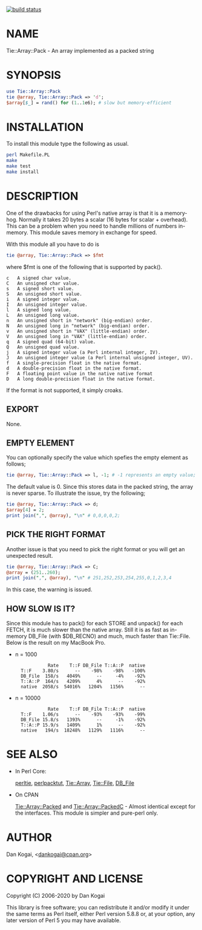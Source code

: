 [![build status](https://secure.travis-ci.org/dankogai/p5-tie-array-pack.png)](http://travis-ci.org/dankogai/p5-tie-array-pack)

# NAME

Tie::Array::Pack - An array implemented as a packed string

# SYNOPSIS

```perl
use Tie::Array::Pack
tie @array, Tie::Array::Pack => 'd';
$array[$_] = rand() for (1..1e6); # slow but memory-efficient
```

# INSTALLATION

To install this module type the following as usual.

```sh
perl Makefile.PL
make
make test
make install
```

# DESCRIPTION

One of the drawbacks for using Perl's native array is that it is a
memory-hog.  Normally it takes 20 bytes a scalar (16 bytes for scalar
\+ overhead).  This can be a problem when you need to handle millions
of numbers in-memory.  This module saves memory in exchange for speed.

With this module all you have to do is

```perl
tie @array, Tie::Array::Pack => $fmt
```

where $fmt is one of the following that is supported by pack().

```
c   A signed char value.
C   An unsigned char value.
s   A signed short value.
S   An unsigned short value.
i   A signed integer value.
I   An unsigned integer value.
l   A signed long value.
L   An unsigned long value.
n   An unsigned short in "network" (big-endian) order.
N   An unsigned long in "network" (big-endian) order.
v   An unsigned short in "VAX" (little-endian) order.
V   An unsigned long in "VAX" (little-endian) order.
q   A signed quad (64-bit) value.
Q   An unsigned quad value.
j   A signed integer value (a Perl internal integer, IV).
J   An unsigned integer value (a Perl internal unsigned integer, UV).
f   A single-precision float in the native format.
d   A double-precision float in the native format.
F   A floating point value in the native native format
D   A long double-precision float in the native format.
```

If the format is not supported, it simply croaks.

## EXPORT

None.

## EMPTY ELEMENT

You can optionally specify the value which spefies the empty element
as follows;

```perl
tie @array, Tie::Array::Pack => l, -1; # -1 represents an empty value;
```

The default value is 0.  Since this stores data in the packed string,
the array is never sparse.  To illustrate the issue, try the
following;

```perl
tie @array, Tie::Array::Pack => d;
$array[4] = 2;
print join(",", @array), "\n" # 0,0,0,0,2;
```

## PICK THE RIGHT FORMAT

Another issue is that you need to pick the right format or you will
get an unexpected result.

```perl
tie @array, Tie::Array::Pack => C;
@array = (251..260);
print join(",", @array), "\n" # 251,252,253,254,255,0,1,2,3,4
```

In this case, the warning is issued.

## HOW SLOW IS IT?

Since this module has to pack() for each STORE and unpack() for each
FETCH, it is much slower than the native array.  Still it is as fast
as in-memory DB\_File (with $DB\_RECNO) and much, much faster than
Tie::File.  Below is the result on my MacBook Pro.

- n = 1000

                  Rate    T::F DB_File T::A::P  native
        T::F    3.80/s      --    -98%    -98%   -100%
        DB_File  158/s   4049%      --     -4%    -92%
        T::A::P  164/s   4209%      4%      --    -92%
        native  2058/s  54016%   1204%   1156%      --

- n = 10000

                  Rate    T::F DB_File T::A::P  native
        T::F    1.06/s      --    -93%    -93%    -99%
        DB_File 15.8/s   1393%      --     -1%    -92%
        T::A::P 15.9/s   1409%      1%      --    -92%
        native   194/s  18248%   1129%   1116%      --

# SEE ALSO

- In Perl Core:

    [perltie](https://metacpan.org/pod/perltie), [perlpacktut](https://metacpan.org/pod/perlpacktut), [Tie::Array](https://metacpan.org/pod/Tie%3A%3AArray), [Tie::File](https://metacpan.org/pod/Tie%3A%3AFile), [DB\_File](https://metacpan.org/pod/DB_File)

- On CPAN

    [Tie::Array::Packed](https://metacpan.org/pod/Tie%3A%3AArray%3A%3APacked) and [Tie::Array::PackedC](https://metacpan.org/pod/Tie%3A%3AArray%3A%3APackedC) - Almost identical
    except for the interfaces.  This module is simpler and pure-perl only.

# AUTHOR

Dan Kogai, &lt;dankogai@cpan.org&gt;

# COPYRIGHT AND LICENSE

Copyright (C) 2006-2020 by Dan Kogai

This library is free software; you can redistribute it and/or modify
it under the same terms as Perl itself, either Perl version 5.8.8 or,
at your option, any later version of Perl 5 you may have available.
